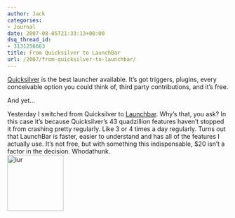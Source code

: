 ```yaml
---
author: Jack
categories:
- Journal
date: 2007-08-05T21:33:13+00:00
dsq_thread_id:
- 3131256663
title: From Quicksilver to LaunchBar
url: /2007/from-quicksilver-to-launchbar/
---
```


[Quicksilver][1] is the best launcher available. It’s got triggers, plugins, every conceivable option you could think of, third party contributions, and it’s free.

And yet&#8230;

<div>
</div>

<div>
  Yesterday I switched from Quicksilver to <a href="http://www.obdev.at/products/launchbar/index.html">Launchbar</a>. Why’s that, you ask? In this case it’s because Quicksilver’s 43 quadzillion features haven’t stopped it from crashing pretty regularly. Like 3 or 4 times a day regularly. Turns out that LaunchBar is faster, easier to understand and has all of the features I actually use. It’s not free, but with something this indispensable, $20 isn’t a factor in the decision. Whodathunk.
</div>

<div>
</div>

<div>
  <img class="alignnone size-full wp-image-4995" src="/img/2007/08/iur.jpeg" alt="iur" width="128" height="128" />
</div>

 [1]: http://quicksilver.blacktree.com/
